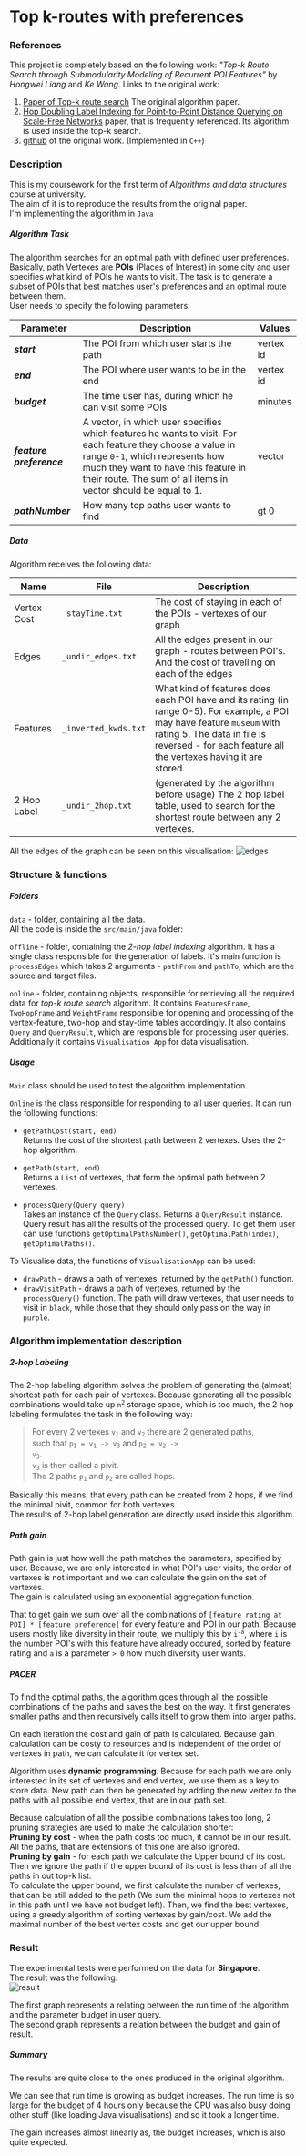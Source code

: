 # Top k-routes with preferences
 ### References
 This project is completely based on the following work:
*"Top-k Route Search through Submodularity Modeling of Recurrent POI Features"* by *Hongwei Liang* and *Ke Wang*.
 Links to the original work:  
1. [Paper of Top-k route search](http://www.sfu.ca/~hongweil/files/RouteSearch-sigir18.pdf) The original algorithm paper.
2. [Hop Doubling Label Indexing for Point-to-Point Distance Querying on Scale-Free Networks](http://www.vldb.org/pvldb/vol7/p1203-jiang.pdf)
 paper, that is frequently referenced. Its algorithm is used inside the top-k search.  
3. [github](https://github.com/LazyAir/SIGIR18) of the original work. (Implemented in `C++`)

### Description
 This is my coursework for the first term of *Algorithms and data structures* course at university.  
The aim of it is to reproduce the results from the original paper.  
I'm implementing the algorithm in `Java`
##### Algorithm Task
The algorithm searches for an optimal path with defined user preferences. Basically, path Vertexes are **POIs** 
(Places of Interest) in some city and user specifies what kind of POIs he wants to visit. The task is to generate
a subset of POIs that best matches user's preferences and an optimal route between them.   
User needs to specify the following parameters:

Parameter|Description|Values
---|---|---
***start***|The POI from which user starts the path|vertex id
***end***|The POI where user wants to be in the end|vertex id
***budget***|The time user has, during which he can visit some POIs|minutes
***feature preference***|A vector, in which user specifies which features he wants to visit. For each feature they choose a value in range `0`-`1`, which represents how much they want to have this feature in their route. The sum of all items in vector should be equal to 1.|vector
***pathNumber***|How many top paths user wants to find| gt 0

##### Data
Algorithm receives the following data:

Name|File|Description
---|---|---
Vertex Cost|`_stayTime.txt`|The cost of staying in each of the POIs - vertexes of our graph
Edges|`_undir_edges.txt`|All the edges present in our graph - routes between POI's. And the cost of travelling on each of the edges
Features|`_inverted_kwds.txt`|What kind of features does each POI have and its rating (in range 0-5). For example, a POI may have feature `museum` with rating 5. The data in file is reversed - for each feature all the vertexes having it are stored.
2 Hop Label|`_undir_2hop.txt`|(generated by the algorithm before usage) The 2 hop label table, used to search for the shortest route between any 2 vertexes. 

All the edges of the graph can be seen on this visualisation:
![edges](readmeData/edges.PNG)

### Structure & functions
##### Folders
`data` - folder, containing all the data.  
 All the code is inside the `src/main/java` folder:  
 
`offline` - folder, containing the *2-hop label indexing* algorithm. It has a single class responsible for the generation
of labels. It's main function is `processEdges` which takes 2 arguments - `pathFrom` and `pathTo`, which are the source
and target files.  

 `online` - folder, containing objects, responsible for retrieving all the required data for *top-k route search* algorithm.
It contains `FeaturesFrame`, `TwoHopFrame` and `WeightFrame` responsible for opening and processing of the
vertex-feature, two-hop and stay-time tables accordingly. It also contains `Query` and `QueryResult`, which are responsible for
processing user queries. Additionally it contains `Visualisation App` for data visualisation.

##### Usage
`Main` class should be used to test the algorithm implementation.  

`Online` is the class responsible for responding to all user queries. It can run the following functions:  

* `getPathCost(start, end)`  
Returns the cost of the shortest path between 2 vertexes. Uses the 2-hop algorithm.  

* `getPath(start, end)`  
Returns a `List` of vertexes, that form the optimal path between 2 vertexes.
  
* `processQuery(Query query)`  
Takes an instance of the `Query` class. 
Returns a `QueryResult` instance. Query result has all the results of the processed query. To get them user can use
functions `getOptimalPathsNumber()`, `getOptimalPath(index)`, `getOptimalPaths()`.

To Visualise data, the functions of `VisualisationApp` can be used:
* `drawPath` - draws a path of vertexes, returned by the `qetPath()` function.
* `drawVisitPath` - draws a path of vertexes, returned by the `processQuery()` function. The path will draw vertexes, that
user needs to visit in `black`, while those that they should only pass on the way in `purple`.

### Algorithm implementation description
##### 2-hop Labeling
The 2-hop labeling algorithm solves the problem of generating the (almost) shortest path for each pair of vertexes.
Because generating all the possible combinations would take up <code>n<sup>2</sup></code> storage space, which is too much,
the 2 hop labeling formulates the task in the following way:
> For every 2 vertexes <code>v<sub>1</sub></code> and <code>v<sub>2</sub></code> there are 2 generated paths,  
such that
<code>p<sub>1</sub> = v<sub>1</sub> -> v<sub>3</sub></code> and <code>p<sub>2</sub> = v<sub>2</sub> -> v<sub>3</sub></code>.  
<code>v<sub>3</sub></code> is then called a pivit.  
The 2 paths <code>p<sub>1</sub></path></code> and <code>p<sub>2</sub></path></code> are called hops.

Basically this means, that every path can be created from 2 hops, if we find the minimal pivit, common for both vertexes.  
The results of 2-hop label generation are directly used inside this algorithm.

##### Path gain
Path gain is just how well the path matches the parameters, specified by user. Because, we are only interested in what POI's
user visits, the order of vertexes is not important and we can calculate the gain on the set of vertexes.  
The gain is calculated using an exponential aggregation function. 

That to get gain we sum over all the combinations of `[feature rating at POI] * [feature preference]` for every feature 
and POI in our path. Because users mostly like diversity in their route, we multiply this by <code>i<sup>-a</sup></code>,
where `i` is the number POI's with this feature have already occured, sorted by feature rating and `a` is a parameter `> 0`
how much diversity user wants.

##### PACER
To find the optimal paths, the algorithm goes through all the possible combinations of the paths and saves the best on
the way. It first generates smaller paths and then recursively calls itself to grow them into larger paths.  

On each iteration the cost and gain of path is calculated. Because gain calculation can be costy to resources and is
independent of the order of vertexes in path, we can calculate it for vertex set.

Algorithm uses **dynamic programming**. Because for each path we are only interested in its set of vertexes and end 
vertex, we use them as a key to store data. New path can then be generated by adding the new vertex to the paths
with all possible end vertex, that are in our path set.

Because calculation of all the possible combinations takes too long, 2 pruning strategies are used to make the calculation
shorter:  
**Pruning by cost** - when the path costs too much, it cannot be in our result. All the paths, that are extensions of this one
are also ignored.  
**Pruning by gain** - for each path we calculate the Upper bound of its cost. Then we ignore the path if the upper bound 
of its cost is less than of all the paths in out top-k list.  
To calculate the upper bound, we first calculate the number
of vertexes, that can be still added to the path (We sum the minimal hops to vertexes
not in this path until we have not budget left). Then, we find the best vertexes, using a greedy algorithm of sorting vertexes
by gain/cost. We add the maximal number of the best vertex costs and get our upper bound.

### Result
The experimental tests were performed on the data for **Singapore**.  
The result was the following:  
![result](readmeData/result.png)

The first graph represents a relating between the run time of the algorithm and the parameter budget in user query.  
The second graph represents a relation between the budget and gain of result.

##### Summary
The results are quite close to the ones produced in the original algorithm.  

We can see that run time is growing
as budget increases. The run time is so large for the budget of 4 hours only because the CPU was also busy doing other
stuff (like loading Java visualisations) and so it took a longer time.

The gain increases almost linearly as, the budget increases, which is also quite expected.
